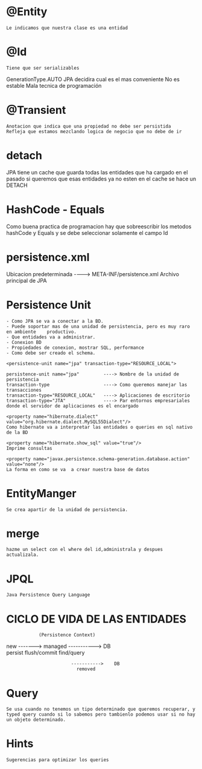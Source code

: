 # @Entity
    Le indicamos que nuestra clase es una entidad

# @Id 
    Tiene que ser serializables

GenerationType.AUTO
    JPA decidira cual es el mas conveniente
    No es estable
    Mala tecnica de programación


# @Transient
    Anotacion que indica que una propiedad no debe ser persistida
    Refleja que estamos mezclando logica de negocio que no debe de ir

# detach
JPA tiene un cache que guarda todas las entidades que ha cargado en el pasado
si queremos que esas entidades ya no esten en el cache se hace un DETACH


# HashCode - Equals
Como buena practica de programacion hay que sobreescribir los metodos hashCode y Equals y se debe seleccionar solamente el campo Id


# persistence.xml

Ubicacion predeterminada ----> META-INF/persistence.xml
Archivo principal de JPA


# Persistence Unit
    - Como JPA se va a conectar a la BD.
    - Puede soportar mas de una unidad de persistencia, pero es muy raro en ambiente    productivo.
    - Que entidades va a administrar.
    - Conexion BD
    - Propiedades de conexion, mostrar SQL, performance
    - Como debe ser creado el schema.

    <persistence-unit name="jpa" transaction-type="RESOURCE_LOCAL">
    
    persistence-unit name="jpa"         ----> Nombre de la unidad de persistencia
    transaction-type                    ----> Como queremos manejar las transacciones
    transaction-type="RESOURCE_LOCAL"   ----> Aplicaciones de escritorio
    transaction-type="JTA"              ----> Par entornos empresariales donde el servidor de aplicaciones es el encargado

    <property name="hibernate.dialect" value="org.hibernate.dialect.MySQL55Dialect"/>
    Como hibernate va a interpretar las entidades o queries en sql nativo de la BD

    <property name="hibernate.show_sql" value="true"/>
    Imprime consultas

    <property name="javax.persistence.schema-generation.database.action" value="none"/>
    La forma en como se va  a crear nuestra base de datos
    

# EntityManger
    Se crea apartir de la unidad de persistencia.

# merge
    hazme un select con el where del id,administrala y despues actualizala.

# JPQL
    Java Persistence Query Language


# CICLO DE VIDA DE LAS ENTIDADES

                (Persistence Context)
new ------->    managed     ----------->    DB  
    persist                 flush/commit
                            find/query


                            ----------->    DB
                              removed


# Query

    Se usa cuando no tenemos un tipo determinado que queremos recuperar, y typed query cuando si lo sabemos pero tambienlo podemos usar si no hay un objeto determinado.

# Hints
    Sugerencias para optimizar los queries

                              

